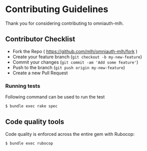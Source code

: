 # Contributing Guidelines

Thank you for considering contributing to omniauth-mlh.

## Contributor Checklist

- Fork the Repo ( https://github.com/mlh/omniauth-mlh/fork )
- Create your feature branch (`git checkout -b my-new-feature`)
- Commit your changes (`git commit -am 'Add some feature'`)
- Push to the branch (`git push origin my-new-feature`)
- Create a new Pull Request

### Running tests

Following command can be used to run the test 

```bash
$ bundle exec rake spec
```

## Code quality tools

Code quality is enforced across the entire gem with Rubocop:

```bash
$ bundle exec rubocop
```